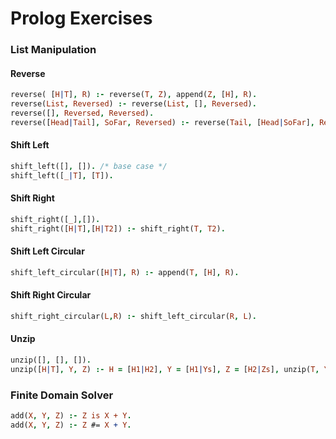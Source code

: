 # Prolog Exercises

### List Manipulation

#### Reverse

```prolog
reverse( [H|T], R) :- reverse(T, Z), append(Z, [H], R).
reverse(List, Reversed) :- reverse(List, [], Reversed).
reverse([], Reversed, Reversed).
reverse([Head|Tail], SoFar, Reversed) :- reverse(Tail, [Head|SoFar], Reversed).
```

#### Shift Left

```prolog
shift_left([], []). /* base case */
shift_left([_|T], [T]).
```

#### Shift Right

```prolog
shift_right([_],[]).
shift_right([H|T],[H|T2]) :- shift_right(T, T2).
```

#### Shift Left Circular

```prolog
shift_left_circular([H|T], R) :- append(T, [H], R).
```

#### Shift Right Circular

```prolog
shift_right_circular(L,R) :- shift_left_circular(R, L).
```

#### Unzip

```prolog
unzip([], [], []).
unzip([H|T], Y, Z) :- H = [H1|H2], Y = [H1|Ys], Z = [H2|Zs], unzip(T, Ys, Zs).
```

### Finite Domain Solver

```prolog
add(X, Y, Z) :- Z is X + Y.
add(X, Y, Z) :- Z #= X + Y.
```

```prolog

```